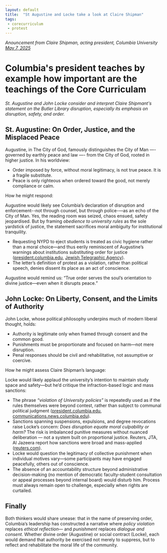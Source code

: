 ```yaml
---
layout: default
title:  "St Augustine and Locke take a look at Claire Shipman"
tags:
 - corecurriculum
 - protest
---
```


_Anouncement from Claire Shipman, acting president, Columbia University [May 7, 2025](https://president.columbia.edu/news/wednesdays-disruption-butler-library)_


# Columbia's president teaches by example how important are the teachings of the Core Curriculam

_St. Augustine and John Locke consider and interpret Claire Shipmant's statement on the Butler Library disruption, especially its emphasis on disruption, safety, and order._


## St. Augustine: On Order, Justice, and the Misplaced Peace

Augustine, in The City of God, famously distinguishes the City of Man —- governed by earthly peace and law —- from the City of God, rooted in higher justice. In his worldview:

* Order imposed by force, without moral legitimacy, is not true peace. It is a fragile substitute.
* Peace is only righteous when ordered toward the good, not merely compliance or calm.

How he might respond:

Augustine would likely see Columbia’s declaration of disruption and enforcement--not through counsel, but through police-—as an echo of the City of Man. Yes, the reading room was seized, chaos ensued, safety jeopardised. But by framing _obedience to university rules_ as the sole yardstick of justice, the statement sacrifices moral ambiguity for institutional tranquility.

* Requesting NYPD to eject students is treated as civic hygiene rather than a moral choice—and thus eerily reminiscent of Augustine’s warnings about institutions substituting order for justice ([president.columbia.edu][1], [Jewish Telegraphic Agency][2]).
* The letter’s definition of protest as a violation, rather than political speech, denies dissent its place as an act of conscience.

Augustine would remind us: <q>True order serves the soul’s orientation to divine justice—even when it disrupts peace.</q>

## John Locke: On Liberty, Consent, and the Limits of Authority

John Locke, whose political philosophy underpins much of modern liberal thought, holds:

* Authority is legitimate only when framed through consent and the common good.
* Punishments must be proportionate and focused on harm—not mere disruption.
* Penal responses should be civil and rehabilitative, not assumptive or coercive.

How he might assess Claire Shipman’s language:

Locke would likely applaud the university’s intention to maintain study space and safety—but he’d critique the infraction-based logic and mass sanctions:

* The phrase _“violation of University policies”_ is repeatedly used as if the rules themselves were beyond contest, rather than subject to communal political judgment ([president.columbia.edu][1], [communications.news.columbia.edu][3]).
* Sanctions spanning suspensions, expulsions, and degree revocations raise Locke’s concern: _Does disruption equate moral culpability or harm?_ The risk is imbalanced punitive measures without nuanced deliberation — not a system built on proportional justice. Reuters, JTA, Al Jazeera report how sanctions were broad and mass-applied ([reuters.com][4]).
* Locke would question the legitimacy of collective punishment when individual motives vary—some participants may have engaged peacefully, others out of conscience.
* The absence of an accountability structure beyond administrative decision-making (no mention of democratic faculty-student consultation or appeal processes beyond internal board) would disturb him. Process must always remain open to challenge, especially when rights are curtailed.

## Finally

Both thinkers would share unease: that in the name of preserving order, Columbia’s leadership has constructed a narrative where _policy violation_ replaces _ethical reflection_— and _punishment_ replaces _dialogue and consent_. Whether divine order (Augustine) or social contract (Locke), each would demand that authority be exercised not merely to suppress, but to reflect and rehabilitate the moral life of the community.

[1]: https://president.columbia.edu/news/wednesdays-disruption-butler-library?utm_source=chatgpt.com "Wednesday's Disruption of Butler Library - Office of the President"
[2]: https://www.jta.org/2025/07/22/united-states/columbia-suspends-expels-and-revokes-diplomas-of-students-involved-in-butler-library-takeover?utm_source=chatgpt.com "Columbia suspends, expels and revokes diplomas of students ..."
[3]: https://communications.news.columbia.edu/news/university-statement-ujb-determinations-butler-library-disruption-and-alumni-weekend?utm_source=chatgpt.com "University Statement on UJB Determinations for Butler Library ..."
[4]: https://www.reuters.com/legal/government/columbia-disciplines-dozens-students-pro-palestinian-library-protest-2025-07-22/?utm_source=chatgpt.com "Columbia disciplines dozens of students for pro-Palestinian library protest"

